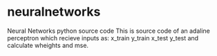 # neuralnetworks
Neural Networks python source code
This is source code of an adaline perceptron which recieve inputs as: 
x_train
y_train
x_test
y_test
and calculate wheights and mse.
